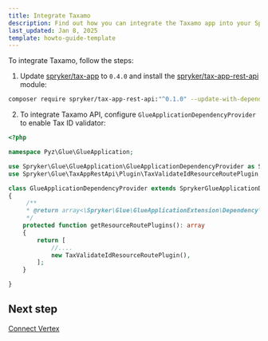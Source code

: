 ```yaml
---
title: Integrate Taxamo
description: Find out how you can integrate the Taxamo app into your Spryker shop
last_updated: Jan 8, 2025
template: howto-guide-template
---
```


To integrate Taxamo, follow the steps:

1. Update [spryker/tax-app](https://github.com/spryker/tax-app) to `0.4.0` and install the [spryker/tax-app-rest-api](https://github.com/spryker/tax-app-rest-api) module:

```bash
composer require spryker/tax-app-rest-api:"^0.1.0" --update-with-dependencies
```


2. To integrate Taxamo API, configure `GlueApplicationDependencyProvider` to enable Tax ID validator:

```php
<?php

namespace Pyz\Glue\GlueApplication;

use Spryker\Glue\GlueApplication\GlueApplicationDependencyProvider as SprykerGlueApplicationDependencyProvider;
use Spryker\Glue\TaxAppRestApi\Plugin\TaxValidateIdResourceRoutePlugin;

class GlueApplicationDependencyProvider extends SprykerGlueApplicationDependencyProvider
{
     /**
     * @return array<\Spryker\Glue\GlueApplicationExtension\Dependency\Plugin\ResourceRoutePluginInterface>
     */
    protected function getResourceRoutePlugins(): array
    {
        return [
            //....
            new TaxValidateIdResourceRoutePlugin(),
        ];
    }

}
```

## Next step

[Connect Vertex](/docs/pbc/all/tax-management/{{page.version}}/base-shop/third-party-integrations/vertex/connect-vertex.html)
